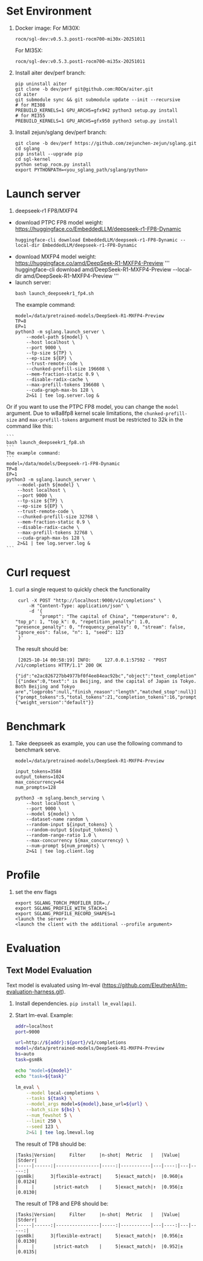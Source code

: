 # Set Environment

1. Docker image:
   For MI30X:
   ```
   rocm/sgl-dev:v0.5.3.post1-rocm700-mi30x-20251011
   ```
   For MI35X:
   ```
   rocm/sgl-dev:v0.5.3.post1-rocm700-mi35x-20251011
   ```
2. Install aiter dev/perf branch:
   ```
   pip uninstall aiter
   git clone -b dev/perf git@github.com:ROCm/aiter.git
   cd aiter
   git submodule sync && git submodule update --init --recursive
   # for MI308
   PREBUILD_KERNELS=1 GPU_ARCHS=gfx942 python3 setup.py install
   # for MI355
   PREBUILD_KERNELS=1 GPU_ARCHS=gfx950 python3 setup.py install
   ```
4. Install zejun/sglang dev/perf branch:
   ```
   git clone -b dev/perf https://github.com/zejunchen-zejun/sglang.git
   cd sglang
   pip install --upgrade pip
   cd sgl-kernel
   python setup_rocm.py install
   export PYTHONPATH=<you_sglang_path/sglang/python>
   ```

# Launch server
1. deepseek-r1 FP8/MXFP4
- download PTPC FP8 model weight: https://huggingface.co/EmbeddedLLM/deepseek-r1-FP8-Dynamic
    ```
    huggingface-cli download EmbeddedLLM/deepseek-r1-FP8-Dynamic --local-dir EmbeddedLLM/deepseek-r1-FP8-Dynamic
    ```
- download MXFP4 model weight: https://huggingface.co/amd/DeepSeek-R1-MXFP4-Preview
    '''
    huggingface-cli download amd/DeepSeek-R1-MXFP4-Preview --local-dir amd/DeepSeek-R1-MXFP4-Preview
    '''
- launch server:
    ```
    bash launch_deepseekr1_fp4.sh
    ```
    The example command:
    ```
    model=/data/pretrained-models/DeepSeek-R1-MXFP4-Preview
    TP=8
    EP=1
    python3 -m sglang.launch_server \
        --model-path ${model} \
        --host localhost \
        --port 9000 \
        --tp-size ${TP} \
        --ep-size ${EP} \
        --trust-remote-code \
        --chunked-prefill-size 196608 \
        --mem-fraction-static 0.9 \
        --disable-radix-cache \
        --max-prefill-tokens 196608 \
        --cuda-graph-max-bs 128 \
        2>&1 | tee log.server.log &
    ```

Or if you want to use the PTPC FP8 model, you can change the `model` argument. Due to w8a8fp8 kernel scale limitations, the `chunked-prefill-size` and `max-prefill-tokens` argument must be restricted to 32k in the command like this:

    ```
    bash launch_deepseekr1_fp8.sh
    ```
    The example command:
    ```
    model=/data/models/Deepseek-r1-FP8-Dynamic
    TP=8
    EP=1
    python3 -m sglang.launch_server \
        --model-path ${model} \
        --host localhost \
        --port 9000 \
        --tp-size ${TP} \
        --ep-size ${EP} \
        --trust-remote-code \
        --chunked-prefill-size 32768 \
        --mem-fraction-static 0.9 \
        --disable-radix-cache \
        --max-prefill-tokens 32768 \
        --cuda-graph-max-bs 128 \
        2>&1 | tee log.server.log &
    ```

# Curl request
1. curl a single request to quickly check the functionality
   ```
    curl -X POST "http://localhost:9000/v1/completions" \
        -H "Content-Type: application/json" \
        -d '{
            "prompt": "The capital of China", "temperature": 0, "top_p": 1, "top_k": 0, "repetition_penalty": 1.0, "presence_penalty": 0, "frequency_penalty": 0, "stream": false, "ignore_eos": false, "n": 1, "seed": 123
    }'
   ```
   The result should be:
   ```
    [2025-10-14 00:58:19] INFO:     127.0.0.1:57592 - "POST /v1/completions HTTP/1.1" 200 OK
    {"id":"e2ac826727bb4977bf0f4ee84eac92bc","object":"text_completion","created":1760403499,"model":"default","choices":[{"index":0,"text":" is Beijing, and the capital of Japan is Tokyo. Both Beijing and Tokyo are","logprobs":null,"finish_reason":"length","matched_stop":null}],"usage":{"prompt_tokens":5,"total_tokens":21,"completion_tokens":16,"prompt_tokens_details":null,"reasoning_tokens":0},"metadata":{"weight_version":"default"}}
   ```

# Benchmark
1. Take deepseek as example, you can use the following command to benchmark serve.
    ```
    model=/data/pretrained-models/DeepSeek-R1-MXFP4-Preview

    input_tokens=3584
    output_tokens=1024
    max_concurrency=64
    num_prompts=128

    python3 -m sglang.bench_serving \
        --host localhost \
        --port 9000 \
        --model ${model} \
        --dataset-name random \
        --random-input ${input_tokens} \
        --random-output ${output_tokens} \
        --random-range-ratio 1.0 \
        --max-concurrency ${max_concurrency} \
        --num-prompt ${num_prompts} \
        2>&1 | tee log.client.log
    ```

# Profile
1. set the env flags
    ```
    export SGLANG_TORCH_PROFILER_DIR=./
    export SGLANG_PROFILE_WITH_STACK=1
    export SGLANG_PROFILE_RECORD_SHAPES=1
    <launch the server>
    <launch the client with the additional --profile argument>
    ```

# Evaluation

## Text Model Evaluation

Text model is evaluated using lm-eval (<https://github.com/EleutherAI/lm-evaluation-harness.git>).

1. Install dependencies. `pip install lm_eval[api]`.
2. Start lm-eval. Example:

    ```bash
    addr=localhost
    port=9000

    url=http://${addr}:${port}/v1/completions
    model=/data/pretrained-models/DeepSeek-R1-MXFP4-Preview
    bs=auto
    task=gsm8k

    echo "model=${model}"
    echo "task=${task}"

    lm_eval \
        --model local-completions \
        --tasks ${task} \
        --model_args model=${model},base_url=${url} \
        --batch_size ${bs} \
        --num_fewshot 5 \
        --limit 250 \
        --seed 123 \
        2>&1 | tee log.lmeval.log
    ```
    The result of TP8 should be:
    ```
    |Tasks|Version|     Filter     |n-shot|  Metric   |   |Value|   |Stderr|
    |-----|------:|----------------|-----:|-----------|---|----:|---|-----:|
    |gsm8k|      3|flexible-extract|     5|exact_match|↑  |0.960|±  |0.0124|
    |     |       |strict-match    |     5|exact_match|↑  |0.956|±  |0.0130|
    ```
    The result of TP8 and EP8 should be:
    ```
    |Tasks|Version|     Filter     |n-shot|  Metric   |   |Value|   |Stderr|
    |-----|------:|----------------|-----:|-----------|---|----:|---|-----:|
    |gsm8k|      3|flexible-extract|     5|exact_match|↑  |0.956|±  |0.0130|
    |     |       |strict-match    |     5|exact_match|↑  |0.952|±  |0.0135|
    ```
